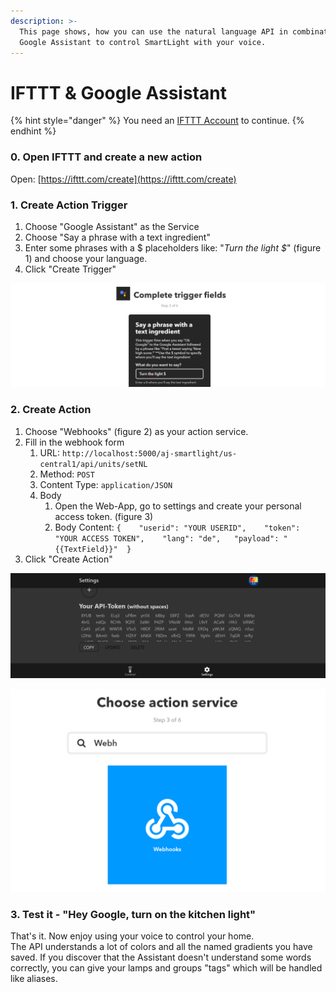 ```yaml
---
description: >-
  This page shows, how you can use the natural language API in combination with
  Google Assistant to control SmartLight with your voice.
---
```


# IFTTT & Google Assistant

{% hint style="danger" %}
You need an [IFTTT Account](https://ifttt.com/discover) to continue.
{% endhint %}

### 0. Open IFTTT and create a new action

Open: [https://ifttt.com/create](https://ifttt.com/create)

### 1. Create Action Trigger

1. Choose "Google Assistant" as the Service
2. Choose "Say a phrase with a text ingredient"
3. Enter some phrases with a $ placeholders like: "_Turn the light $_" \(figure 1\) and choose your language.
4. Click "Create Trigger"

![figure 1](../../../.gitbook/assets/image%20%281%29.png)

### 2. Create Action

1. Choose "Webhooks" \(figure 2\) as your action service.
2. Fill in the webhook form
   1. URL: `http://localhost:5000/aj-smartlight/us-central1/api/units/setNL`
   2. Method: `POST`
   3. Content Type: `application/JSON`
   4. Body
      1. Open the Web-App, go to settings and create your personal access token. \(figure 3\)
      2. Body Content:  `{    "userid": "YOUR USERID",    "token": "YOUR ACCESS TOKEN",    "lang": "de",   "payload": "{{TextField}}"  }`
3. Click "Create Action"

![figure 3](../../../.gitbook/assets/screenshot-settings-api-token.png)

![figure 2](../../../.gitbook/assets/image.png)

### 3. Test it - "Hey Google, turn on the kitchen light"

That's it. Now enjoy using your voice to control your home.  
The API understands a lot of colors and all the named gradients you have saved. If you discover that the Assistant doesn't understand some words correctly, you can give your lamps and groups "tags" which will be handled like aliases.



